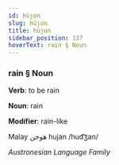 ```yaml
---
id: hüȷon
slug: hüȷon
title: hüȷon
sidebar_position: 137
hoverText: rain § Noun
---
```


### rain § Noun

**Verb**: to be rain

**Noun**: rain

**Modifier**: rain-like

Malay هوجن hujan /hud͡ʒan/

*Austronesian Language Family*